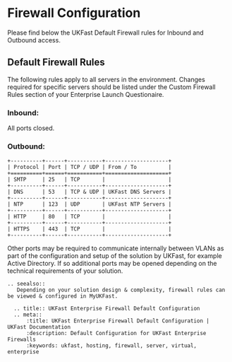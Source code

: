 # Firewall Configuration

Please find below the UKFast Default Firewall rules for Inbound and Outbound access. 

## Default Firewall Rules

The following rules apply to all servers in the environment. Changes required for specific servers should be listed under the Custom Firewall Rules section of your Enterprise Launch Questionaire.

### Inbound:
All ports closed.

### Outbound:
```eval_rst
+----------+------+-----------+--------------------+
| Protocol | Port | TCP / UDP | From / To          |
+==========+======+===========+====================+
| SMTP     | 25   | TCP       |                    |
+----------+------+-----------+--------------------+
| DNS      | 53   | TCP & UDP | UKFast DNS Servers |
+----------+------+-----------+--------------------+
| NTP      | 123  | UDP       | UKFast NTP Servers |
+----------+------+-----------+--------------------+
| HTTP     | 80   | TCP       |                    |
+----------+------+-----------+--------------------+
| HTTPS    | 443  | TCP       |                    |
+----------+------+-----------+--------------------+
```
Other ports may be required to communicate internally between VLANs as part of the configuration and setup of the solution by UKFast, for example Active Directory. If so additional ports may be opened depending on the technical requirements of your solution. 
```eval_rst
.. seealso::
   Depending on your solution design & complexity, firewall rules can be viewed & configured in MyUKFast.
```
```eval_rst
  .. title:: UKFast Enterprise Firewall Default Configuration
  .. meta::
      :title: UKFast Enterprise Firewall Default Configuration | UKFast Documentation
      :description: Default Configuration for UKFast Enterprise Firewalls
      :keywords: ukfast, hosting, firewall, server, virtual, enterprise
